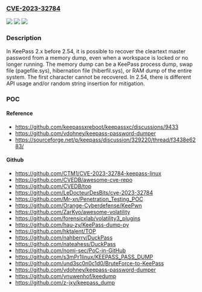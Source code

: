 ### [CVE-2023-32784](https://cve.mitre.org/cgi-bin/cvename.cgi?name=CVE-2023-32784)
![](https://img.shields.io/static/v1?label=Product&message=n%2Fa&color=blue)
![](https://img.shields.io/static/v1?label=Version&message=n%2Fa&color=blue)
![](https://img.shields.io/static/v1?label=Vulnerability&message=n%2Fa&color=brighgreen)

### Description

In KeePass 2.x before 2.54, it is possible to recover the cleartext master password from a memory dump, even when a workspace is locked or no longer running. The memory dump can be a KeePass process dump, swap file (pagefile.sys), hibernation file (hiberfil.sys), or RAM dump of the entire system. The first character cannot be recovered. In 2.54, there is different API usage and/or random string insertion for mitigation.

### POC

#### Reference
- https://github.com/keepassxreboot/keepassxc/discussions/9433
- https://github.com/vdohney/keepass-password-dumper
- https://sourceforge.net/p/keepass/discussion/329220/thread/f3438e6283/

#### Github
- https://github.com/CTM1/CVE-2023-32784-keepass-linux
- https://github.com/CVEDB/awesome-cve-repo
- https://github.com/CVEDB/top
- https://github.com/LeDocteurDesBits/cve-2023-32784
- https://github.com/Mr-xn/Penetration_Testing_POC
- https://github.com/Orange-Cyberdefense/KeePwn
- https://github.com/ZarKyo/awesome-volatility
- https://github.com/forensicxlab/volatility3_plugins
- https://github.com/hau-zy/KeePass-dump-py
- https://github.com/hktalent/TOP
- https://github.com/nahberry/DuckPass
- https://github.com/nateahess/DuckPass
- https://github.com/nomi-sec/PoC-in-GitHub
- https://github.com/s3mPr1linux/KEEPASS_PASS_DUMP
- https://github.com/und3sc0n0c1d0/BruteForce-to-KeePass
- https://github.com/vdohney/keepass-password-dumper
- https://github.com/ynuwenhof/keedump
- https://github.com/z-jxy/keepass_dump

